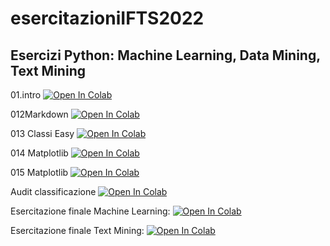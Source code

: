 # esercitazioniIFTS2022

## Esercizi Python: Machine Learning, Data Mining, Text Mining

01.intro [![Open In Colab](https://colab.research.google.com/assets/colab-badge.svg)](https://colab.research.google.com/github/ElenaTassoni/esercitazioniIFTS2022/blob/main/01_intro.ipynb)

012Markdown [![Open In Colab](https://colab.research.google.com/assets/colab-badge.svg)](https://colab.research.google.com/github/ElenaTassoni/esercitazioniIFTS2022/blob/main/Esercitazione03/012_Markdown_Colab.ipynb)

013 Classi Easy [![Open In Colab](https://colab.research.google.com/assets/colab-badge.svg)](https://colab.research.google.com/github/ElenaTassoni/esercitazioniIFTS2022/blob/main/Esercitazione03/013_classi_easy.ipynb)

014 Matplotlib [![Open In Colab](https://colab.research.google.com/assets/colab-badge.svg)](https://colab.research.google.com/github/ElenaTassoni/esercitazioniIFTS2022/blob/main/Esercitazione03/014_Matplotlib.ipynb)

015 Matplotlib [![Open In Colab](https://colab.research.google.com/assets/colab-badge.svg)](https://colab.research.google.com/github/ElenaTassoni/esercitazioniIFTS2022/blob/main/Esercitazione03/015_Matplotlib.ipynb)

Audit classificazione [![Open In Colab](https://colab.research.google.com/assets/colab-badge.svg)](https://colab.research.google.com/github/ElenaTassoni/esercitazioniIFTS2022/blob/main/Esercitazione05/Audit_classification_easy.ipynb)

Esercitazione finale Machine Learning: [![Open In Colab](https://colab.research.google.com/assets/colab-badge.svg)](https://colab.research.google.com/github/ElenaTassoni/esercitazioniIFTS2022/blob/main/Elena-Tassoni-Machine-learning-28042022_c.ipybn)

Esercitazione finale Text Mining: [![Open In Colab](https://colab.research.google.com/assets/colab-badge.svg)](https://colab.research.google.com/github/ElenaTassoni/esercitazioniIFTS2022/blob/main/Elena-Tassoni-text-mining.ipybn)

